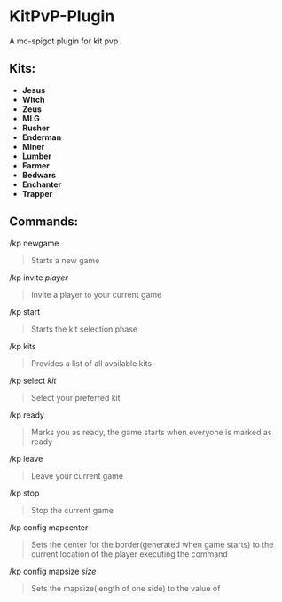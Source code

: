 # KitPvP-Plugin
A mc-spigot plugin for kit pvp

## Kits:  
* **Jesus**  
* **Witch**
* **Zeus**
* **MLG**
* **Rusher**
* **Enderman**
* **Miner**
* **Lumber**
* **Farmer**
* **Bedwars**
* **Enchanter**
* **Trapper**

## Commands:
/kp newgame 
> Starts a new game  

/kp invite _player_  
> Invite a player to your current game  

/kp start  
> Starts the kit selection phase  

/kp kits  
> Provides a list of all available kits  

/kp select _kit_  
> Select your preferred kit  

/kp ready  
> Marks you as ready, the game starts when everyone is marked as ready  

/kp leave  
> Leave your current game  

/kp stop  
> Stop the current game  

/kp config mapcenter  
> Sets the center for the border(generated when game starts) to the current location of the player executing the command  

/kp config mapsize _size_  
> Sets the mapsize(length of one side) to the value of <int>
